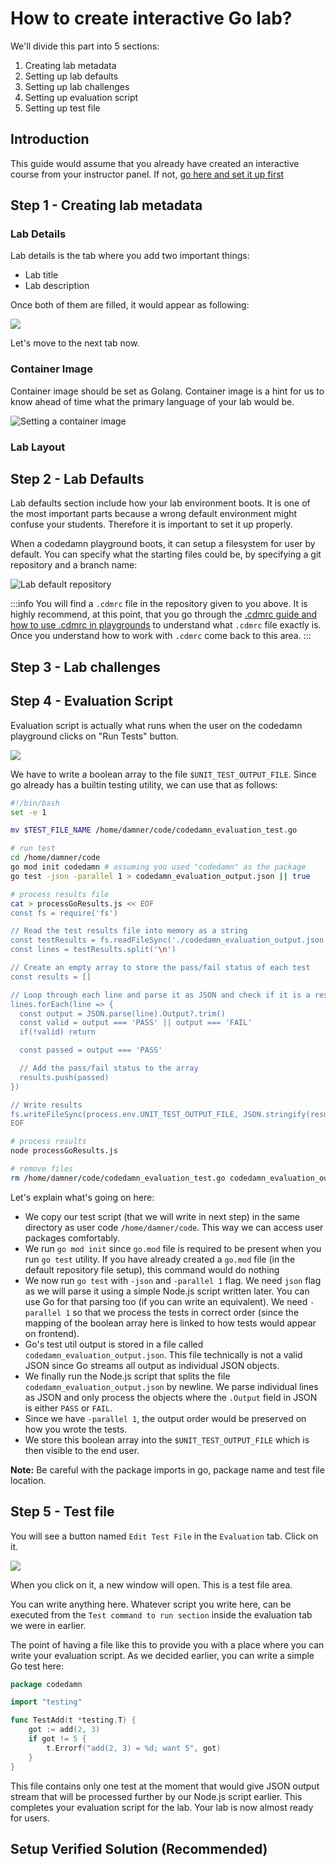# How to create interactive Go lab?

<!--@include: ./../_components/TechnologyIntro.md-->

We'll divide this part into 5 sections:

1. Creating lab metadata
2. Setting up lab defaults
3. Setting up lab challenges
4. Setting up evaluation script
5. Setting up test file

## Introduction

This guide would assume that you already have created an interactive course from your instructor panel. If not, [go here and set it up first](https://codedamn.com/instructor/interactive-courses)

## Step 1 - Creating lab metadata

<!--@include: ./../_components/LabMetadata.md-->

### Lab Details

Lab details is the tab where you add two important things:

-   Lab title
-   Lab description

Once both of them are filled, it would appear as following:

![](/images/html-css/lab-details.png)

Let's move to the next tab now.

### Container Image

Container image should be set as Golang. Container image is a hint for us to know ahead of time what the primary language of your lab would be.

![Setting a container image](/images/go/lab-container-image.png)

### Lab Layout

<!--@include: ./../_components/LabLayout.md-->

## Step 2 - Lab Defaults

Lab defaults section include how your lab environment boots. It is one of the most important parts because a wrong default environment might confuse your students. Therefore it is important to set it up properly.

When a codedamn playground boots, it can setup a filesystem for user by default. You can specify what the starting files could be, by specifying a git repository and a branch name:

![Lab default repository](/images/html-css/lab-default-repo.png)

:::info
You will find a `.cdmrc` file in the repository given to you above. It is highly recommend, at this point, that you go through the [.cdmrc guide and how to use .cdmrc in playgrounds](/docs/concepts/cdmrc) to understand what `.cdmrc` file exactly is. Once you understand how to work with `.cdmrc` come back to this area.
:::

## Step 3 - Lab challenges

<!--@include: ./../_components/LabChallenges.md-->

## Step 4 - Evaluation Script

Evaluation script is actually what runs when the user on the codedamn playground clicks on "Run Tests" button.

![](/images/common/lab-run-tests.png)

We have to write a boolean array to the file `$UNIT_TEST_OUTPUT_FILE`. Since go already has a builtin testing utility, we can use that as follows:

```sh
#!/bin/bash
set -e 1

mv $TEST_FILE_NAME /home/damner/code/codedamn_evaluation_test.go

# run test
cd /home/damner/code
go mod init codedamn # assuming you used "codedamn" as the package
go test -json -parallel 1 > codedamn_evaluation_output.json || true

# process results file
cat > processGoResults.js << EOF
const fs = require('fs')

// Read the test results file into memory as a string
const testResults = fs.readFileSync('./codedamn_evaluation_output.json', 'utf8').filter(Boolean)
const lines = testResults.split('\n')

// Create an empty array to store the pass/fail status of each test
const results = []

// Loop through each line and parse it as JSON and check if it is a result line
lines.forEach(line => {
  const output = JSON.parse(line).Output?.trim()
  const valid = output === 'PASS' || output === 'FAIL'
  if(!valid) return

  const passed = output === 'PASS'

  // Add the pass/fail status to the array
  results.push(passed)
})

// Write results
fs.writeFileSync(process.env.UNIT_TEST_OUTPUT_FILE, JSON.stringify(results))
EOF

# process results
node processGoResults.js

# remove files
rm /home/damner/code/codedamn_evaluation_test.go codedamn_evaluation_output.json processGoResults.js
```

Let's explain what's going on here:

-   We copy our test script (that we will write in next step) in the same directory as user code `/home/damner/code`. This way we can access user packages comfortably.
-   We run `go mod init` since `go.mod` file is required to be present when you run `go test` utility. If you have already created a `go.mod` file (in the default repository file setup), this command would do nothing
-   We now run `go test` with `-json` and `-parallel 1` flag. We need `json` flag as we will parse it using a simple Node.js script written later. You can use Go for that parsing too (if you can write an equivalent). We need `-parallel 1` so that we process the tests in correct order (since the mapping of the boolean array here is linked to how tests would appear on frontend).
-   Go's test util output is stored in a file called `codedamn_evaluation_output.json`. This file technically is not a valid JSON since Go streams all output as individual JSON objects.
-   We finally run the Node.js script that splits the file `codedamn_evaluation_output.json` by newline. We parse individual lines as JSON and only process the objects where the `.Output` field in JSON is either `PASS` or `FAIL`.
-   Since we have `-parallel 1`, the output order would be preserved on how you wrote the tests.
-   We store this boolean array into the `$UNIT_TEST_OUTPUT_FILE` which is then visible to the end user.

**Note:** Be careful with the package imports in go, package name and test file location.

## Step 5 - Test file

You will see a button named `Edit Test File` in the `Evaluation` tab. Click on it.

![](/images/common/lab-edit-test.png)

When you click on it, a new window will open. This is a test file area.

You can write anything here. Whatever script you write here, can be executed from the `Test command to run section` inside the evaluation tab we were in earlier.

The point of having a file like this to provide you with a place where you can write your evaluation script. As we decided earlier, you can write a simple Go test here:

```go
package codedamn

import "testing"

func TestAdd(t *testing.T) {
    got := add(2, 3)
    if got != 5 {
        t.Errorf("add(2, 3) = %d; want 5", got)
    }
}
```

This file contains only one test at the moment that would give JSON output stream that will be processed further by our Node.js script earlier. This completes your evaluation script for the lab. Your lab is now almost ready for users.

## Setup Verified Solution (Recommended)

<!--@include: ./../_components/LabVerifiedSolution.md-->
